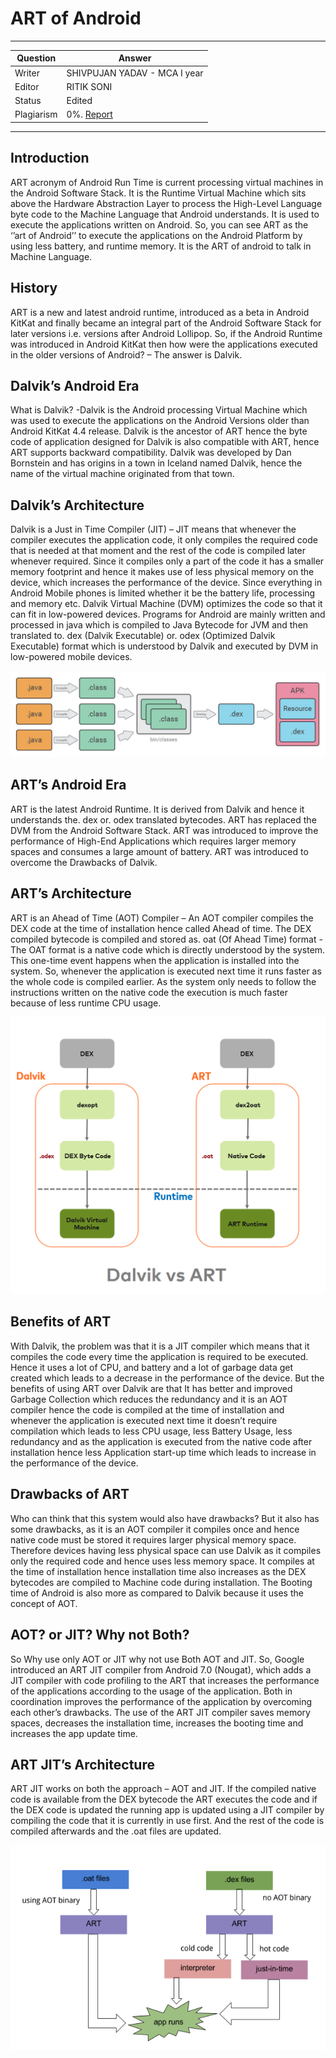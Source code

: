 # ART of Android

---

| Question   | Answer |
| ---------- | ------ |
| Writer     | SHIVPUJAN YADAV - MCA I year |
| Editor     | RITIK SONI |
| Status     | Edited |
| Plagiarism | 0%. [Report](https://github.com/shivpujan12/Srijan-2022/blob/main/articles/plagReports/)|

---

## Introduction

ART acronym of Android Run Time is current processing virtual machines in the Android Software Stack. It is the Runtime Virtual Machine which sits above the Hardware Abstraction Layer to process the High-Level Language byte code to the Machine Language that Android understands. It is used to execute the applications written on Android. So, you can see ART as the ‘’art of Android’’ to execute the applications on the Android Platform by using less battery, and runtime memory. It is the ART of android to talk in Machine Language.

## History

ART is a new and latest android runtime, introduced as a beta in Android KitKat and finally became an integral part of the Android Software Stack for later versions i.e. versions after Android Lollipop. So, if the Android Runtime was introduced in Android KitKat then how were the applications executed in the older versions of Android? – The answer is Dalvik.

## Dalvik’s Android Era

What is Dalvik? -Dalvik is the Android processing Virtual Machine which was used to execute the applications on the Android Versions older than Android KitKat 4.4 release. Dalvik is the ancestor of ART hence the byte code of application designed for Dalvik is also compatible with ART, hence ART supports backward compatibility. Dalvik was developed by Dan Bornstein and has origins in a town in Iceland named Dalvik, hence the name of the virtual machine originated from that town.

## Dalvik’s Architecture

Dalvik is a Just in Time Compiler (JIT) – JIT means that whenever the compiler executes the application code, it only compiles the required code that is needed at that moment and the rest of the code is compiled later whenever required. Since it compiles only a part of the code it has a smaller memory footprint and hence it makes use of less physical memory on the device, which increases the performance of the device. Since everything in Android Mobile phones is limited whether it be the battery life, processing and memory etc. Dalvik Virtual Machine (DVM) optimizes the code so that it can fit in low-powered devices. Programs for Android are mainly written and processed in java which is compiled to Java Bytecode for JVM and then translated to. dex (Dalvik Executable) or. odex (Optimized Dalvik Executable) format which is understood by Dalvik and executed by DVM in low-powered mobile devices.

![DalviksArchitecture](https://github.com/shivpujan12/Srijan-2022/blob/main/imgs/DlaviksArchitecture.png)

## ART’s Android Era

ART is the latest Android Runtime. It is derived from Dalvik and hence it understands the. dex or. odex translated bytecodes. ART has replaced the DVM from the Android Software Stack. ART was introduced to improve the performance of High-End Applications which requires larger memory spaces and consumes a large amount of battery. ART was introduced to overcome the Drawbacks of Dalvik.

## ART’s Architecture

ART is an Ahead of Time (AOT) Compiler – An AOT compiler compiles the DEX code at the time of installation hence called Ahead of time. The DEX compiled bytecode is compiled and stored as. oat (Of Ahead Time) format -The OAT format is a native code which is directly understood by the system. This one-time event happens when the application is installed into the system. So, whenever the application is executed next time it runs faster as the whole code is compiled earlier. As the system only needs to follow the instructions written on the native code the execution is much faster because of less runtime CPU usage.

![ArchitectureOfDVM](https://github.com/shivpujan12/Srijan-2022/blob/main/imgs/ArchitectureOfDVM.png)

## Benefits of ART

With Dalvik, the problem was that it is a JIT compiler which means that it compiles the code every time the application is required to be executed. Hence it uses a lot of CPU, and battery and a lot of garbage data get created which leads to a decrease in the performance of the device. But the benefits of using ART over Dalvik are that It has better and improved Garbage Collection which reduces the redundancy and it is an AOT compiler hence the code is compiled at the time of installation and whenever the application is executed next time it doesn’t require compilation which leads to less CPU usage, less Battery Usage, less redundancy and as the application is executed from the native code after installation hence less Application start-up time which leads to increase in the performance of the device.

## Drawbacks of ART

Who can think that this system would also have drawbacks? But it also has some drawbacks, as it is an AOT compiler it compiles once and hence native code must be stored it requires larger physical memory space. Therefore devices having less physical space can use Dalvik as it compiles only the required code and hence uses less memory space. It compiles at the time of installation hence installation time also increases as the DEX bytecodes are compiled to Machine code during installation. The Booting time of Android is also more as compared to Dalvik because it uses the concept of AOT.

## AOT? or JIT? Why not Both?

So Why use only AOT or JIT why not use Both AOT and JIT. So, Google introduced an ART JIT compiler from Android 7.0 (Nougat), which adds a JIT compiler with code profiling to the ART that increases the performance of the applications according to the usage of the application. Both in coordination improves the performance of the application by overcoming each other’s drawbacks. The use of the ART JIT compiler saves memory spaces, decreases the installation time, increases the booting time and increases the app update time.

## ART JIT’s Architecture

ART JIT works on both the approach – AOT and JIT. If the compiled native code is available from the DEX bytecode the ART executes the code and if the DEX code is updated the running app is updated using a JIT compiler by compiling the code that it is currently in use first. And the rest of the code is compiled afterwards and the .oat files are updated.

![ArchitectureOfArtJit](https://github.com/shivpujan12/Srijan-2022/blob/main/imgs/ArchitectureOfArtJit.png)
